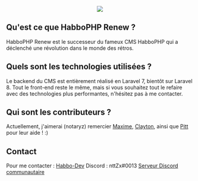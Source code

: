 <p align="center">
  <img src="https://habbo-dev.fr/uploads/monthly_2020_07/801466587_logo(1).png.3d2baa36a7e253e874891c52e464d83e.png" />
</p>

## Qu'est ce que HabboPHP Renew ?   
HabboPHP Renew est le successeur du fameux CMS HabboPHP qui a déclenché une révolution dans le monde des rétros.

## Quels sont les technologies utilisées ?
Le backend du CMS est entièrement réalisé en Laravel 7, bientôt sur Laravel 8. Tout le front-end reste le même, mais si vous souhaitez tout le refaire avec des technologies plus performantes, n'hésitez pas à me contacter.

## Qui sont les contributeurs ?
Actuellement, j'aimerai (notaryz) remercier [Maxime](https://github.com/maximehery), [Clayton](https://github.com/absolutezeroo), ainsi que [Pitt](https://github.com/Pi-Bouf)
pour leur aide ! :)

## Contact
Pour me contacter : [Habbo-Dev](https://habbo-dev.fr/membre/6595-notaryz/)
                    Discord : nttZx#0013
                    [Serveur Discord communautaire](https://discord.gg/y6GjGy8)
